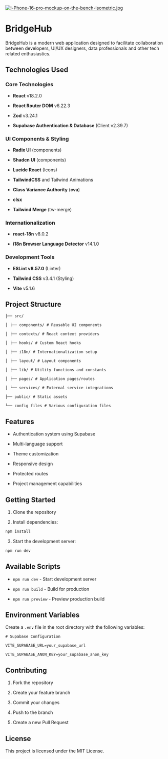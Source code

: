 [![i-Phone-16-pro-mockup-on-the-bench-isometric.jpg](https://i.postimg.cc/1zC7XVy0/i-Phone-16-pro-mockup-on-the-bench-isometric.jpg)](https://postimg.cc/WDZwf3Ft)


# BridgeHub

BridgeHub is a modern web application designed to facilitate collaboration between developers, UI/UX designers, data professionals and other tech related enthusiastics.

## Technologies Used

### Core Technologies

- **React** v18.2.0
  
- **React Router DOM** v6.22.3
  
- **Zod** v3.24.1
  
- **Supabase Authentication & Database** (Client v2.39.7)
  

### UI Components & Styling

- **Radix UI** (components)
  
- **Shadcn UI** (components)
  
- **Lucide React** (Icons)
  
- **TailwindCSS** and Tailwind Animations
  
- **Class Variance Authority** (**cva**)
  
- **clsx**
  
- **Tailwind Merge** (tw-merge)
  

### Internationalization

- **react-18n** v8.0.2
  
- **i18n Browser Language Detector** v14.1.0
  

### Development Tools

- **ESLint v8.57.0** (Linter)
  
- **Tailwind CSS** v3.4.1 (Styling)
  
- **Vite** v5.1.6
  

## Project Structure

```
├── src/

│ ├── components/ # Reusable UI components

│ ├── contexts/ # React context providers

│ ├── hooks/ # Custom React hooks

│ ├── i18n/ # Internationalization setup

│ ├── layout/ # Layout components

│ ├── lib/ # Utility functions and constants

│ ├── pages/ # Application pages/routes

│ └── services/ # External service integrations

├── public/ # Static assets

└── config files # Various configuration files
```

## Features

- Authentication system using Supabase

- Multi-language support

- Theme customization

- Responsive design

- Protected routes

- Project management capabilities

## Getting Started

1. Clone the repository
  
2. Install dependencies:
  

```bash
npm install
```

3. Start the development server:

```bash
npm run dev
```

## Available Scripts

- `npm run dev` - Start development server
  
- `npm run build` - Build for production
  
- `npm run preview` - Preview production build
  

## Environment Variables

Create a `.env` file in the root directory with the following variables:

```env
# Supabase Configuration

VITE_SUPABASE_URL=your_supabase_url

VITE_SUPABASE_ANON_KEY=your_supabase_anon_key
```

## Contributing

1. Fork the repository
  
2. Create your feature branch
  
3. Commit your changes
  
4. Push to the branch
  
5. Create a new Pull Request
  

## License

This project is licensed under the MIT License.